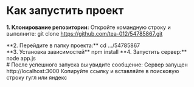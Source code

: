 # Как запустить проект
**1. Клонирование репозитории:**
Откройте командную строку и выполните:
git clone https://github.com/tea-012/54785867.git
<div>
**2. Перейдите в папку проекта:**
cd .../54785867 
<div>
**3. Установка зависимостей**
npm install
**4. Запустить сервер:**
node app.js</div>
#
После успешного запуска вы увидите сообщение:
Сервер запущен
http://localhost:3000
Копируйте ссылку и вставляйте в поисковую строку гугл или яндекс
